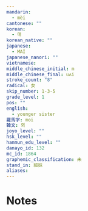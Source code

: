 ```yaml
---
mandarin:
  - mèi
cantonese: ""
korean:
  - 매
korean_native: ""
japanese:
  - MAI
japanese_nanori: ""
vietnamese:
middle_chinese_initial: m
middle_chinese_final: uʌi
stroke_count: "8"
radical: 女
skip_number: 1-3-5
grade_level: 1
pos: ""
english:
  - younger sister
羅馬字: moi
韓文: 뫼
joyo_level: ""
hsk_level: ""
hanmun_edu_level: ""
danayo_id: 132
mc_id: 1864
graphemic_classification: 未
stand_in: 細妹
aliases:
---
```


# Notes
